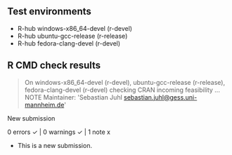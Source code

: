 ## Test environments
- R-hub windows-x86_64-devel (r-devel)
- R-hub ubuntu-gcc-release (r-release)
- R-hub fedora-clang-devel (r-devel)

## R CMD check results
> On windows-x86_64-devel (r-devel), ubuntu-gcc-release (r-release), fedora-clang-devel (r-devel)
  checking CRAN incoming feasibility ... NOTE
  Maintainer: 'Sebastian Juhl <sebastian.juhl@gess.uni-mannheim.de>'
  
  New submission

0 errors ✓ | 0 warnings ✓ | 1 note x

* This is a new submission.
